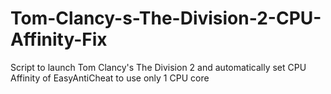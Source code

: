 # Tom-Clancy-s-The-Division-2-CPU-Affinity-Fix
Script to launch Tom Clancy's The Division 2 and automatically set CPU Affinity of EasyAntiCheat to use only 1 CPU core
